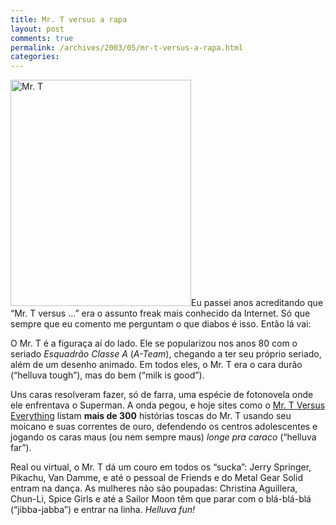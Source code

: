 ```yaml
---
title: Mr. T versus a rapa
layout: post
comments: true
permalink: /archives/2003/05/mr-t-versus-a-rapa.html
categories:
---
```

<img class="alignright size-full wp-image-4401" title="mrt" src="//chester.me/wp-content/uploads/2003/05/mrt.jpg" alt="Mr. T" width="289" height="362" />Eu passei anos acreditando que &#8220;Mr. T versus &#8230;&#8221; era o assunto freak mais conhecido da Internet. Só que sempre que eu comento me perguntam o que diabos é isso. Então lá vai:

O Mr. T é a figuraça aí do lado. Ele se popularizou nos anos 80 com o seriado *Esquadrão Classe A* (*A-Team*), chegando a ter seu próprio seriado, além de um desenho animado. Em todos eles, o Mr. T era o cara durão (&#8220;helluva tough&#8221;), mas do bem (&#8220;milk is good&#8221;).

Uns caras resolveram fazer, só de farra, uma espécie de fotonovela onde ele enfrentava o Superman. A onda pegou, e hoje sites como o [Mr. T Versus Everything][1] listam **mais de 300** histórias toscas do Mr. T usando seu moicano e suas correntes de ouro, defendendo os centros adolescentes e jogando os caras maus (ou nem sempre maus) *longe pra caraco* (&#8220;helluva far&#8221;).

Real ou virtual, o Mr. T dá um couro em todos os &#8220;sucka&#8221;: Jerry Springer, Pikachu, Van Damme, e até o pessoal de Friends e do Metal Gear Solid entram na dança. As mulheres não são poupadas: Christina Aguillera, Chun-Li, Spice Girls e até a Sailor Moon têm que parar com o blá-blá-blá (&#8220;jibba-jabba&#8221;) e entrar na linha. *Helluva fun!*

 [1]: http://www.mrtvseverything.com/mrtvs.html
